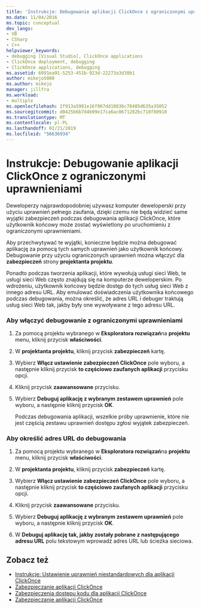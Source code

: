 ```yaml
---
title: 'Instrukcje: Debugowanie aplikacji ClickOnce z ograniczonymi uprawnieniami | Dokumentacja firmy Microsoft'
ms.date: 11/04/2016
ms.topic: conceptual
dev_langs:
- VB
- CSharp
- C++
helpviewer_keywords:
- debugging [Visual Studio], ClickOnce applications
- ClickOnce deployment, debugging
- ClickOnce applications, debugging
ms.assetid: 6991ea91-5253-451b-923d-22273a3d38b1
author: mikejo5000
ms.author: mikejo
manager: jillfra
ms.workload:
- multiple
ms.openlocfilehash: 2f913a5981e16f067dd10836c78485d635a35052
ms.sourcegitcommit: d0425b6b7d4b99e17ca6ac0671282bc718f80910
ms.translationtype: MT
ms.contentlocale: pl-PL
ms.lasthandoff: 02/21/2019
ms.locfileid: "56636934"
---
```

# <a name="how-to-debug-a-clickonce-application-with-restricted-permissions"></a>Instrukcje: Debugowanie aplikacji ClickOnce z ograniczonymi uprawnieniami
Deweloperzy najprawdopodobniej używasz komputer deweloperski przy użyciu uprawnień pełnego zaufania, dzięki czemu nie będą widzieć same wyjątki zabezpieczeń podczas debugowania aplikacji ClickOnce, które użytkownik końcowy może zostać wyświetlony po uruchomieniu z ograniczonymi uprawnieniami.

 Aby przechwytywać te wyjątki, konieczne będzie można debugować aplikację za pomocą tych samych uprawnień jako użytkownik końcowy. Debugowanie przy użyciu ograniczonych uprawnień można włączyć dla **zabezpieczeń** strony **projektanta projektu**.

 Ponadto podczas tworzenia aplikacji, które wywołują usługi sieci Web, te usługi sieci Web często znajdują się na komputerze deweloperskim. Po wdrożeniu, użytkownik końcowy będzie dostęp do tych usług sieci Web z innego adresu URL. Aby emulować doświadczenia użytkownika końcowego podczas debugowania, można określić, że adres URL i debuger traktują usług sieci Web tak, jakby były one wywoływane z tego adresu URL.

### <a name="to-enable-debugging-with-restricted-permissions"></a>Aby włączyć debugowanie z ograniczonymi uprawnieniami

1.  Za pomocą projektu wybranego w **Eksploratora rozwiązań**na **projektu** menu, kliknij przycisk **właściwości**.

2.  W **projektanta projektu**, kliknij przycisk **zabezpieczeń** kartę.

3.  Wybierz **Włącz ustawienie zabezpieczeń ClickOnce** pole wyboru, a następnie kliknij przycisk **to częściowo zaufanych aplikacji** przycisku opcji.

4.  Kliknij przycisk **zaawansowane** przycisku.

5.  Wybierz **Debuguj aplikację z wybranym zestawem uprawnień** pole wyboru, a następnie kliknij przycisk **OK**.

     Podczas debugowania aplikacji, wszelkie próby uprawnienie, które nie jest częścią zestawu uprawnień dostępu zgłosi wyjątek zabezpieczeń.

### <a name="to-specify-a-url-for-debugging"></a>Aby określić adres URL do debugowania

1.  Za pomocą projektu wybranego w **Eksploratora rozwiązań**na **projektu** menu, kliknij przycisk **właściwości**.

2.  W **projektanta projektu**, kliknij przycisk **zabezpieczeń** kartę.

3.  Wybierz **Włącz ustawienie zabezpieczeń ClickOnce** pole wyboru, a następnie kliknij przycisk **to częściowo zaufanych aplikacji** przycisku opcji.

4.  Kliknij przycisk **zaawansowane** przycisku.

5.  Wybierz **Debuguj aplikację z wybranym zestawem uprawnień** pole wyboru, a następnie kliknij przycisk **OK**.

6.  W **Debuguj aplikację tak, jakby zostały pobrane z następującego adresu URL** polu tekstowym wprowadź adres URL lub ścieżka sieciowa.

## <a name="see-also"></a>Zobacz też
- [Instrukcje: Ustawienie uprawnień niestandardowych dla aplikacji ClickOnce](../deployment/how-to-set-custom-permissions-for-a-clickonce-application.md)
- [Zabezpieczanie aplikacji ClickOnce](../deployment/securing-clickonce-applications.md)
- [Zabezpieczenia dostępu kodu dla aplikacji ClickOnce](../deployment/code-access-security-for-clickonce-applications.md)
- [Zabezpieczanie aplikacji ClickOnce](../deployment/securing-clickonce-applications.md)